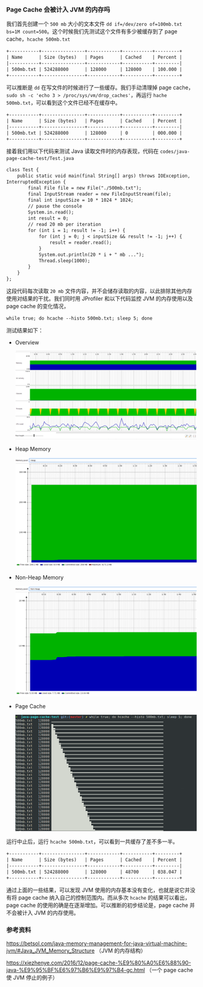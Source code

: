 ### Page Cache 会被计入 JVM 的内存吗

我们首先创建一个 `500 mb` 大小的文本文件 `dd if=/dev/zero of=100mb.txt bs=1M count=500`。这个时候我们先测试这个文件有多少被缓存到了 page cache，`hcache 500mb.txt`

```
+-----------+----------------+------------+-----------+---------+
| Name      | Size (bytes)   | Pages      | Cached    | Percent |
|-----------+----------------+------------+-----------+---------|
| 500mb.txt | 524288000      | 128000     | 128000    | 100.000 |
+-----------+----------------+------------+-----------+---------+
```

可以推断是 `dd` 在写文件的时候进行了一些缓存。我们手动清理掉 page cache，`sudo sh -c 'echo 3 > /proc/sys/vm/drop_caches'`，再运行 `hache 500mb.txt`，可以看到这个文件已经不在缓存中。

```
+-----------+----------------+------------+-----------+---------+
| Name      | Size (bytes)   | Pages      | Cached    | Percent |
|-----------+----------------+------------+-----------+---------|
| 500mb.txt | 524288000      | 128000     | 0         | 000.000 |
+-----------+----------------+------------+-----------+---------+
```

接着我们用以下代码来测试 Java 读取文件时的内存表现，代码在 `codes/java-page-cache-test/Test.java`

```
class Test {
    public static void main(final String[] args) throws IOException, InterruptedException {
        final File file = new File("./500mb.txt");
        final InputStream reader = new FileInputStream(file);
        final int inputSize = 10 * 1024 * 1024;
        // pause the console
        System.in.read();
        int result = 0;
        // read 20 mb per iteration
        for (int i = 1; result != -1; i++) {
            for (int j = 0; j < inputSize && result != -1; j++) {
                result = reader.read();
            }
            System.out.println(20 * i + " mb ...");
            Thread.sleep(1000);
        }
    }
};
```

这段代码每次读取 `20 mb` 文件内容，并不会储存读取的内容，以此排除其他内存使用对结果的干扰。我们同时用 JProfiler 和以下代码监控 JVM 的内存使用以及 page cache 的变化情况，

```
while true; do hcache --histo 500mb.txt; sleep 5; done
```

测试结果如下：

+ Overview

    ![Overview](./pic/java-page-cache-test/Overview.png)

+ Heap Memory

    ![Heap Memory](./pic/java-page-cache-test/HeapMemory.png)

+ Non-Heap Memory

    ![Non-Heap Memory](./pic/java-page-cache-test/NonHeapMemory.png)

+ Page Cache

    ![Page Cache](./pic/java-page-cache-test/PageCache.png)

运行中止后，运行 `hcache 500mb.txt`，可以看到一共缓存了差不多一半。

```
+-----------+----------------+------------+-----------+---------+
| Name      | Size (bytes)   | Pages      | Cached    | Percent |
|-----------+----------------+------------+-----------+---------|
| 500mb.txt | 524288000      | 128000     | 48700     | 038.047 |
+-----------+----------------+------------+-----------+---------+
```

通过上面的一些结果，可以发现 JVM 使用的内存基本没有变化，也就是说它并没有将 page cache 纳入自己的控制范围内。而从多次 `hcache` 的结果可以看出，page cache 的使用的确是在逐渐增加。可以推断的初步结论是，page cache 并不会被计入 JVM 的内存使用。

### 参考资料

https://betsol.com/java-memory-management-for-java-virtual-machine-jvm/#Java_JVM_Memory_Structure （JVM 的内存结构）

https://xiezhenye.com/2016/12/page-cache-%E9%80%A0%E6%88%90-java-%E9%95%BF%E6%97%B6%E9%97%B4-gc.html （一个 page cache 使 JVM 停止的例子）